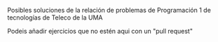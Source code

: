 Posibles soluciones de la relación de problemas de Programación 1 de tecnologías de Teleco de la UMA

Podeis añadir ejercicios que no estén aqui con un "pull request"
